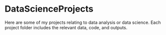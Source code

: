 # DataScienceProjects

Here are some of my projects relating to data analysis or data science. Each project folder 
includes the relevant data, code, and outputs.
